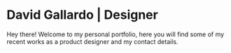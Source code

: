 # David Gallardo | Designer
Hey there! Welcome to my personal portfolio, here you will find some of my recent works as a product designer and my contact details.
